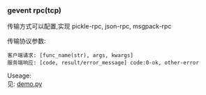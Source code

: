 ### gevent rpc(tcp) ###

传输方式可以配置,实现 pickle-rpc, json-rpc, msgpack-rpc

传输协议参数:

    客户端请求: [func_name(str), args, kwargs]
    服务端响应: [code, result/error_message] code:0-ok, other-error

Useage:  
见: [demo.py](https://github.com/gf0842wf/gevent-rpc/blob/master/demo.py)